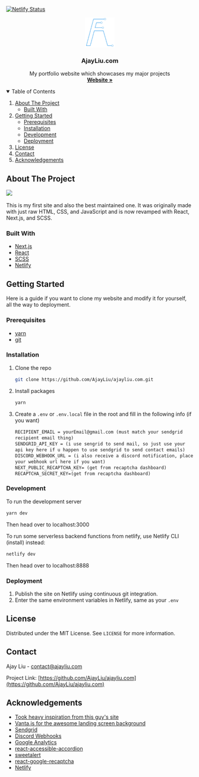 [![Netlify Status](https://api.netlify.com/api/v1/badges/a10d8945-fe38-4346-90a7-904802729ca4/deploy-status)](https://app.netlify.com/sites/ajayliu/deploys)

<p align="center">
  <a href="https://github.com/AjayLiu/ajayliu.com">
    <img src="public/img/logothin.png" alt="Logo" width="80" height="80">
  </a>

  <h3 align="center">AjayLiu.com</h3>

  <p align="center">
    My portfolio website which showcases my major projects
    <br />
    <a href="https://ajayliu.com"><strong>Website »</strong></a>
</p>

<!-- TABLE OF CONTENTS -->
<details open="open">
  <summary>Table of Contents</summary>
  <ol>
    <li>
      <a href="#about-the-project">About The Project</a>
      <ul>
        <li><a href="#built-with">Built With</a></li>
      </ul>
    </li>
    <li>
      <a href="#getting-started">Getting Started</a>
      <ul>
        <li><a href="#prerequisites">Prerequisites</a></li>
        <li><a href="#installation">Installation</a></li>
        <li><a href="#development">Development</a></li>
        <li><a href="#deployment">Deployment</a></li>
      </ul>
    </li>
    <li><a href="#license">License</a></li>
    <li><a href="#contact">Contact</a></li>
    <li><a href="#acknowledgements">Acknowledgements</a></li>
  </ol>
</details>

<!-- ABOUT THE PROJECT -->

## About The Project

<img src="https://github.com/AjayLiu/ajayliu/blob/main/scroll.gif?raw=true"></img>

This is my first site and also the best maintained one. It was originally made with just raw HTML, CSS, and JavaScript and is now revamped with React, Next.js, and SCSS.

### Built With

- [Next.js](https://nextjs.org/)
- [React](https://reactjs.org/)
- [SCSS](https://sass-lang.com/)
- [Netlify](https://www.netlify.com/)

<!-- GETTING STARTED -->

## Getting Started

Here is a guide if you want to clone my website and modify it for yourself, all the way to deployment.

### Prerequisites

- [yarn](https://yarnpkg.com/)
- [git](https://git-scm.com/)

### Installation

1. Clone the repo
   ```sh
   git clone https://github.com/AjayLiu/ajayliu.com.git
   ```
2. Install packages
   ```sh
   yarn
   ```
3. Create a `.env` or `.env.local` file in the root and fill in the following info (if you want)
   ```
   RECIPIENT_EMAIL = yourEmail@gmail.com (must match your sendgrid recipient email thing)
   SENDGRID_API_KEY = (i use sengrid to send mail, so just use your api key here if u happen to use sendgrid to send contact emails)
   DISCORD_WEBHOOK_URL = (i also receive a discord notification, place your webhook url here if you want)
   NEXT_PUBLIC_RECAPTCHA_KEY= (get from recaptcha dashboard)
   RECAPTCHA_SECRET_KEY=(get from recaptcha dashboard)
   ```

### Development

To run the development server

```sh
yarn dev
```

Then head over to localhost:3000

To run some serverless backend functions from netlify, use Netlify CLI (install) instead:

```sh
netlify dev
```

Then head over to localhost:8888

### Deployment

1. Publish the site on Netlify using continuous git integration.
2. Enter the same environment variables in Netlify, same as your `.env`

<!-- LICENSE -->

## License

Distributed under the MIT License. See `LICENSE` for more information.

<!-- CONTACT -->

## Contact

Ajay Liu - contact@ajayliu.com

Project Link: [https://github.com/AjayLiu/ajayliu.com](https://github.com/AjayLiu/ajayliu.com)

<!-- ACKNOWLEDGEMENTS -->

## Acknowledgements
- [Took heavy inspiration from this guy's site](http://findmatthew.com/)
- [Vanta.js for the awesome landing screen background](https://www.vantajs.com/)
- [Sendgrid](https://sendgrid.com/)
- [Discord Webhooks](https://support.discord.com/hc/en-us/articles/228383668-Intro-to-Webhooks)
- [Google Analytics](https://analytics.google.com/analytics/web/)
- [react-accessible-accordion](https://www.npmjs.com/package/react-accessible-accordion)
- [sweetalert](https://www.npmjs.com/package/sweetalert)
- [react-google-recaptcha](https://www.npmjs.com/package/react-google-recaptcha)
- [Netlify](https://www.netlify.com/)
